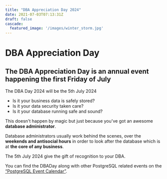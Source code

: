 ```yaml
---
title: "DBA Appreciation Day 2024"
date: 2021-07-03T07:13:31Z
draft: false
cascade:
  featured_image: '/images/winter_storm.jpg'
---
```


#  DBA Appreciation Day
## The DBA Appreciation Day is an annual event happening the first Friday of July

The DBA Day 2024 will be the 5th July 2024

* Is it your business data is safely stored?
* Is it your data security taken care?
* Is it your database running safe and sound?

This doesn't happen by magic but just because you've got an awesome **database administrator**.

Database administrators usually work behind the scenes, over the **weekends and antisocial hours** in order to look after the database which is at **the core of any business**.

The 5th July 2024 give the gift of recognition to your DBA.

You can find the DBADay along with other PostgreSQL related events on the [“PostgreSQL Event Calendar”](https://calendar.google.com/calendar/u/0?cid=NTdhMGEwM2E0OTI1NzAwYTFiZGZlZWYyMGNiYjM0MTMzMGFhMzQzM2ViZTY3OGU5ZDVjZDM0ZjYwNWEyZmQ5MkBncm91cC5jYWxlbmRhci5nb29nbGUuY29t).

